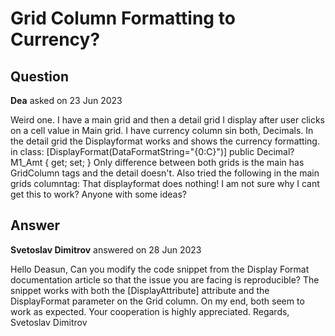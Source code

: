 # Grid Column Formatting to Currency?

## Question

**Dea** asked on 23 Jun 2023

Weird one. I have a main grid and then a detail grid I display after user clicks on a cell value in Main grid. I have currency column sin both, Decimals. In the detail grid the Displayformat works and shows the currency formatting. in class: [DisplayFormat(DataFormatString="{0:C}")] public Decimal? M1_Amt { get; set; } Only difference between both grids is the main has GridColumn tags and the detail doesn't. Also tried the following in the main grids columntag: <GridColumn Field="@nameof(gdMappedUnMappedCostsOVHDR.M1_Amt)" Title="@M1_Title" DisplayFormat="{0:C}"> That displayformat does nothing! I am not sure why I cant get this to work? Anyone with some ideas?

## Answer

**Svetoslav Dimitrov** answered on 28 Jun 2023

Hello Deasun, Can you modify the code snippet from the Display Format documentation article so that the issue you are facing is reproducible? The snippet works with both the [DisplayAttribute] attribute and the DisplayFormat parameter on the Grid column. On my end, both seem to work as expected. Your cooperation is highly appreciated. Regards, Svetoslav Dimitrov

